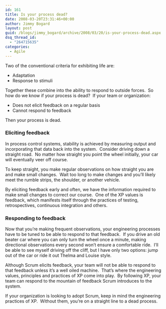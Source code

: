 ```yaml
---
id: 161
title: Is your process dead?
date: 2008-03-20T23:31:46+00:00
author: Jimmy Bogard
layout: post
guid: /blogs/jimmy_bogard/archive/2008/03/20/is-your-process-dead.aspx
dsq_thread_id:
  - "264715635"
categories:
  - Agile
---
```

Two of the conventional criteria for exhibiting life are:

  * Adaptation
  * Response to stimuli

Together these combine into the ability to respond to outside forces.&nbsp; So how do we know if your process is dead?&nbsp; If your team or organization:

  * Does not elicit feedback on a regular basis
  * Cannot respond to feedback

Then your process is dead.

### Eliciting feedback

In process control systems, stability is achieved by measuring output and incorporating that data back into the system.&nbsp; Consider driving down a straight road.&nbsp; No matter how straight you point the wheel initially, your car will eventually veer off course.

To keep straight, you make regular observations on how straight you are and make small changes.&nbsp; Wait too long to make changes and you&#8217;ll likely meet the rumble strips, the shoulder, or another vehicle.

By eliciting feedback early and often, we have the information required to make small changes to correct our course.&nbsp; One of the XP values is feedback, which manifests itself through the practices of testing, retrospectives, continuous integration and others.

### Responding to feedback

Now that you&#8217;re making frequent observations, your engineering processes have to be tuned to be able to respond to that feedback.&nbsp; If you drive an old beater car where you can only turn the wheel once a minute, making directional observations every second won&#8217;t ensure a comfortable ride.&nbsp; I&#8217;ll be able to see myself driving off the cliff, but I have only two options: jump out of the car or ride it out Thelma and Louise style.

Although Scrum elicits feedback, your team will not be able to respond to that feedback unless it&#8217;s a well oiled machine.&nbsp; That&#8217;s where the engineering values, principles and practices of XP come into play.&nbsp; By following XP, your team can respond to the mountain of feedback Scrum introduces to the system.

If your organization is looking to adopt Scrum, keep in mind the engineering practices of XP.&nbsp; Without them, you&#8217;re on a straight line to a dead process.